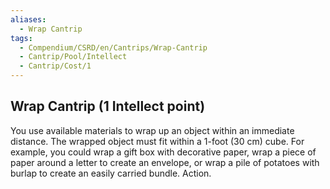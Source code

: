 ```yaml
---
aliases:
  - Wrap Cantrip
tags:
  - Compendium/CSRD/en/Cantrips/Wrap-Cantrip
  - Cantrip/Pool/Intellect
  - Cantrip/Cost/1
---
```

  
## Wrap Cantrip  (1 Intellect point)  
You use available materials to wrap up an object within an immediate distance. The wrapped object must fit within a 1-foot (30 cm) cube. For example, you could wrap a gift box with decorative paper, wrap a piece of paper around a letter to create an envelope, or wrap a pile of potatoes with burlap to create an easily carried bundle. Action.   
  
  
  
  
  

